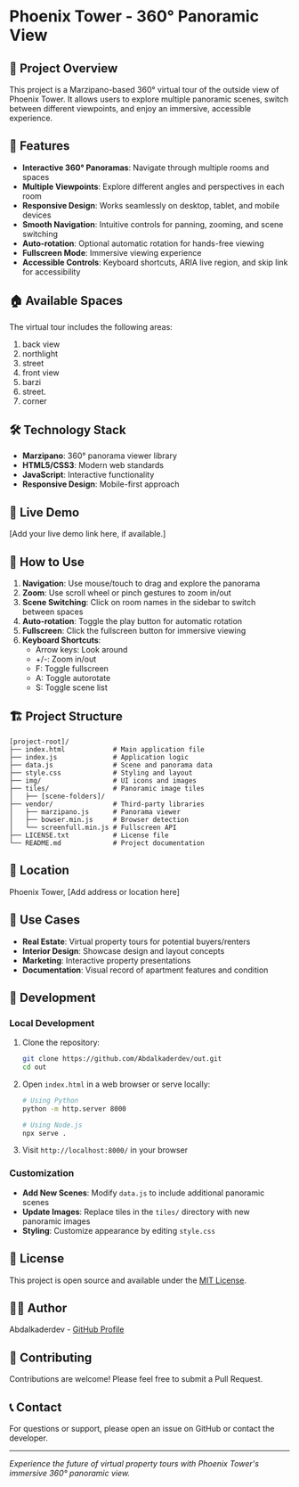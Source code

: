 # Phoenix Tower - 360° Panoramic View

## 🏢 Project Overview

This project is a Marzipano-based 360° virtual tour of the outside view of Phoenix Tower. It allows users to explore multiple panoramic scenes, switch between different viewpoints, and enjoy an immersive, accessible experience.

## 🌟 Features

- **Interactive 360° Panoramas**: Navigate through multiple rooms and spaces
- **Multiple Viewpoints**: Explore different angles and perspectives in each room
- **Responsive Design**: Works seamlessly on desktop, tablet, and mobile devices
- **Smooth Navigation**: Intuitive controls for panning, zooming, and scene switching
- **Auto-rotation**: Optional automatic rotation for hands-free viewing
- **Fullscreen Mode**: Immersive viewing experience
- **Accessible Controls**: Keyboard shortcuts, ARIA live region, and skip link for accessibility

## 🏠 Available Spaces

The virtual tour includes the following areas:

1. back view
2. northlight
3. street
4. front view
5. barzi
6. street.
7. corner

## 🛠️ Technology Stack

- **Marzipano**: 360° panorama viewer library
- **HTML5/CSS3**: Modern web standards
- **JavaScript**: Interactive functionality
- **Responsive Design**: Mobile-first approach

## 🚀 Live Demo

[Add your live demo link here, if available.]

## 📱 How to Use

1. **Navigation**: Use mouse/touch to drag and explore the panorama
2. **Zoom**: Use scroll wheel or pinch gestures to zoom in/out
3. **Scene Switching**: Click on room names in the sidebar to switch between spaces
4. **Auto-rotation**: Toggle the play button for automatic rotation
5. **Fullscreen**: Click the fullscreen button for immersive viewing
6. **Keyboard Shortcuts**:
   - Arrow keys: Look around
   - +/-: Zoom in/out
   - F: Toggle fullscreen
   - A: Toggle autorotate
   - S: Toggle scene list

## 🏗️ Project Structure

```
[project-root]/
├── index.html            # Main application file
├── index.js              # Application logic
├── data.js               # Scene and panorama data
├── style.css             # Styling and layout
├── img/                  # UI icons and images
├── tiles/                # Panoramic image tiles
│   ├── [scene-folders]/
├── vendor/               # Third-party libraries
│   ├── marzipano.js      # Panorama viewer
│   ├── bowser.min.js     # Browser detection
│   └── screenfull.min.js # Fullscreen API
├── LICENSE.txt           # License file
└── README.md             # Project documentation
```

## 📍 Location

Phoenix Tower, [Add address or location here]

## 🎯 Use Cases

- **Real Estate**: Virtual property tours for potential buyers/renters
- **Interior Design**: Showcase design and layout concepts
- **Marketing**: Interactive property presentations
- **Documentation**: Visual record of apartment features and condition

## 🔧 Development

### Local Development

1. Clone the repository:
   ```bash
   git clone https://github.com/Abdalkaderdev/out.git
   cd out
   ```

2. Open `index.html` in a web browser or serve locally:
   ```bash
   # Using Python
   python -m http.server 8000
   
   # Using Node.js
   npx serve .
   ```

3. Visit `http://localhost:8000/` in your browser

### Customization

- **Add New Scenes**: Modify `data.js` to include additional panoramic scenes
- **Update Images**: Replace tiles in the `tiles/` directory with new panoramic images
- **Styling**: Customize appearance by editing `style.css`

## 📄 License

This project is open source and available under the [MIT License](LICENSE.txt).

## 👨‍💻 Author

Abdalkaderdev - [GitHub Profile](https://github.com/Abdalkaderdev)

## 🤝 Contributing

Contributions are welcome! Please feel free to submit a Pull Request.

## 📞 Contact

For questions or support, please open an issue on GitHub or contact the developer.

---

*Experience the future of virtual property tours with Phoenix Tower's immersive 360° panoramic view.* 